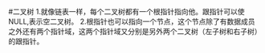 #二叉树
1.就像链表一样，每个二叉树都有一个根指针指向他。跟指针可以使NULL,表示空二叉树。
2.根指针也可以指向一个节点，这个节点除了有数据成员之外还有两个指针域，这两个指针域又分别是另外两个二叉树（左子树和右子树）的跟指针。

